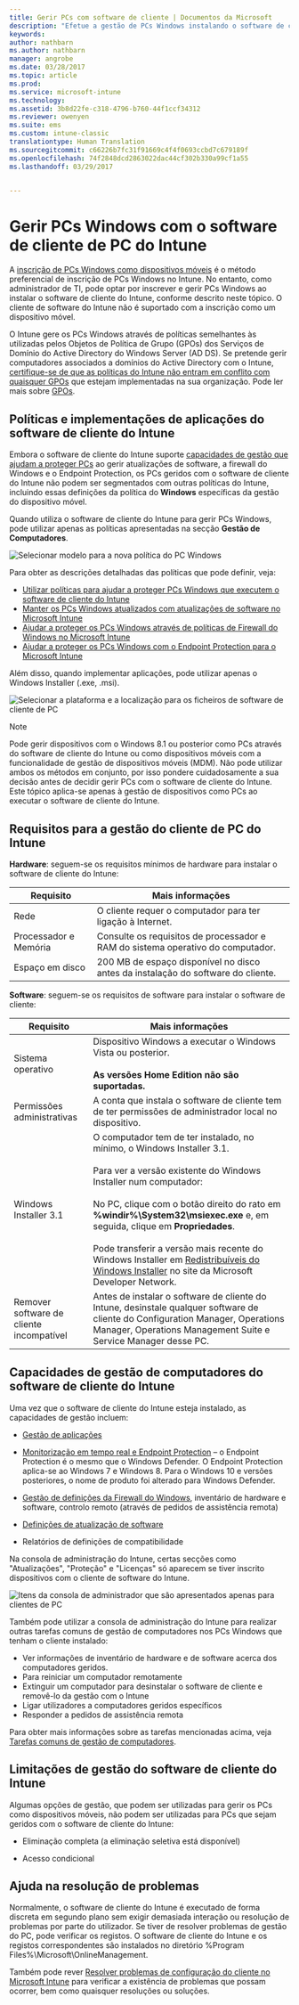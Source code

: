 ```yaml
---
title: Gerir PCs com software de cliente | Documentos da Microsoft
description: "Efetue a gestão de PCs Windows instalando o software de cliente do Intune."
keywords: 
author: nathbarn
ms.author: nathbarn
manager: angrobe
ms.date: 03/28/2017
ms.topic: article
ms.prod: 
ms.service: microsoft-intune
ms.technology: 
ms.assetid: 3b8d22fe-c318-4796-b760-44f1ccf34312
ms.reviewer: owenyen
ms.suite: ems
ms.custom: intune-classic
translationtype: Human Translation
ms.sourcegitcommit: c66226b7fc31f91669c4f4f0693ccbd7c679189f
ms.openlocfilehash: 74f2848dcd2863022dac44cf302b330a99cf1a55
ms.lasthandoff: 03/29/2017


---
```


# <a name="manage-windows-pcs-with-intune-pc-client-software"></a>Gerir PCs Windows com o software de cliente de PC do Intune
A [inscrição de PCs Windows como dispositivos móveis](set-up-windows-device-management-with-microsoft-intune.md) é o método preferencial de inscrição de PCs Windows no Intune. No entanto, como administrador de TI, pode optar por inscrever e gerir PCs Windows ao instalar o software de cliente do Intune, conforme descrito neste tópico. O cliente de software do Intune não é suportado com a inscrição como um dispositivo móvel.

O Intune gere os PCs Windows através de políticas semelhantes às utilizadas pelos Objetos de Política de Grupo (GPOs) dos Serviços de Domínio do Active Directory do Windows Server (AD DS). Se pretende gerir computadores associados a domínios do Active Directory com o Intune, [certifique-se de que as políticas do Intune não entram em conflito com quaisquer GPOs](resolve-gpo-and-microsoft-intune-policy-conflicts.md) que estejam implementadas na sua organização. Pode ler mais sobre [GPOs](https://technet.microsoft.com/library/hh147307.aspx).

## <a name="policies-and-app-deployments-for-the-intune-software-client"></a>Políticas e implementações de aplicações do software de cliente do Intune

Embora o software de cliente do Intune suporte [capacidades de gestão que ajudam a proteger PCs](policies-to-protect-windows-pcs-in-microsoft-intune.md) ao gerir atualizações de software, a firewall do Windows e o Endpoint Protection, os PCs geridos com o software de cliente do Intune não podem ser segmentados com outras políticas do Intune, incluindo essas definições da política do **Windows** específicas da gestão do dispositivo móvel.

Quando utiliza o software de cliente do Intune para gerir PCs Windows, pode utilizar apenas as políticas apresentadas na secção **Gestão de Computadores**.

  ![Selecionar modelo para a nova política do PC Windows](../media/select-template-for-pc-policy.png)

Para obter as descrições detalhadas das políticas que pode definir, veja:

- [Utilizar políticas para ajudar a proteger PCs Windows que executem o software de cliente do Intune](https://docs.microsoft.com/intune/deploy-use/policies-to-protect-windows-pcs-in-microsoft-intune)
- [Manter os PCs Windows atualizados com atualizações de software no Microsoft Intune](https://docs.microsoft.com/intune/deploy-use/keep-windows-pcs-up-to-date-with-software-updates-in-microsoft-intune)
- [Ajudar a proteger os PCs Windows através de políticas de Firewall do Windows no Microsoft Intune](https://docs.microsoft.com/intune/deploy-use/help-protect-windows-pcs-using-windows-firewall-policies-in-microsoft-intune)
- [Ajudar a proteger os PCs Windows com o Endpoint Protection para o Microsoft Intune](https://docs.microsoft.com/intune/deploy-use/help-secure-windows-pcs-with-endpoint-protection-for-microsoft-intune)

Além disso, quando implementar aplicações, pode utilizar apenas o Windows Installer (.exe, .msi).

  ![Selecionar a plataforma e a localização para os ficheiros de software de cliente de PC](../media/select-platform-of-software-files-for-pc-agent.png)

> [!NOTE]
> Pode gerir dispositivos com o Windows 8.1 ou posterior como PCs através do software de cliente do Intune ou como dispositivos móveis com a funcionalidade de gestão de dispositivos móveis (MDM). Não pode utilizar ambos os métodos em conjunto, por isso pondere cuidadosamente a sua decisão antes de decidir gerir PCs com o software de cliente do Intune. Este tópico aplica-se apenas à gestão de dispositivos como PCs ao executar o software de cliente do Intune.

## <a name="requirements-for-intune-pc-client-management"></a>Requisitos para a gestão do cliente de PC do Intune

**Hardware**: seguem-se os requisitos mínimos de hardware para instalar o software de cliente do Intune:

|Requisito|Mais informações|
|---------------|--------------------|
|Rede|O cliente requer o computador para ter ligação à Internet.|
|Processador e Memória|Consulte os requisitos de processador e RAM do sistema operativo do computador.|
|Espaço em disco|200 MB de espaço disponível no disco antes da instalação do software do cliente.|

**Software**: seguem-se os requisitos de software para instalar o software de cliente:

|Requisito|Mais informações|
|---------------|--------------------|
|Sistema operativo | Dispositivo Windows a executar o Windows Vista ou posterior. </br></br>**As versões Home Edition não são suportadas.**|
|Permissões administrativas|A conta que instala o software de cliente tem de ter permissões de administrador local no dispositivo.|
|Windows Installer 3.1|O computador tem de ter instalado, no mínimo, o Windows Installer 3.1.<br /><br />Para ver a versão existente do Windows Installer num computador:<br /><br />  No PC, clique com o botão direito do rato em **%windir%\System32\msiexec.exe** e, em seguida, clique em **Propriedades**.<br /><br />Pode transferir a versão mais recente do Windows Installer em [Redistribuíveis do Windows Installer](http://go.microsoft.com/fwlink/?LinkID=234258) no site da Microsoft Developer Network.|
|Remover software de cliente incompatível|Antes de instalar o software de cliente do Intune, desinstale qualquer software de cliente do Configuration Manager, Operations Manager, Operations Management Suite e Service Manager desse PC.|

## <a name="computer-management-capabilities-with-the-intune-client-software"></a>Capacidades de gestão de computadores do software de cliente do Intune

Uma vez que o software de cliente do Intune esteja instalado, as capacidades de gestão incluem:

- [Gestão de aplicações](deploy-apps-in-microsoft-intune.md)

- [Monitorização em tempo real e Endpoint Protection](help-secure-windows-pcs-with-endpoint-protection-for-microsoft-intune.md) – o Endpoint Protection é o mesmo que o Windows Defender. O Endpoint Protection aplica-se ao Windows 7 e Windows 8. Para o Windows 10 e versões posteriores, o nome de produto foi alterado para Windows Defender.

- [Gestão de definições da Firewall do Windows](help-protect-windows-pcs-using-windows-firewall-policies-in-microsoft-intune.md), inventário de hardware e software, controlo remoto (através de pedidos de assistência remota)

- [Definições de atualização de software](keep-windows-pcs-up-to-date-with-software-updates-in-microsoft-intune.md)

- Relatórios de definições de compatibilidade

Na consola de administração do Intune, certas secções como "Atualizações", "Proteção" e "Licenças" só aparecem se tiver inscrito dispositivos com o cliente de software do Intune.

  ![Itens da consola de administrador que são apresentados apenas para clientes de PC](../media/admin-console-settings-only-for-pc-agent.png)

Também pode utilizar a consola de administração do Intune para realizar outras tarefas comuns de gestão de computadores nos PCs Windows que tenham o cliente instalado:

-   Ver informações de inventário de hardware e de software acerca dos computadores geridos.
-   Para reiniciar um computador remotamente
-   Extinguir um computador para desinstalar o software de cliente e removê-lo da gestão com o Intune
-   Ligar utilizadores a computadores geridos específicos
-   Responder a pedidos de assistência remota

Para obter mais informações sobre as tarefas mencionadas acima, veja [Tarefas comuns de gestão de computadores](common-windows-pc-management-tasks-with-the-microsoft-intune-computer-client.md).

## <a name="management-limitations-of-the-intune-client-software"></a>Limitações de gestão do software de cliente do Intune

Algumas opções de gestão, que podem ser utilizadas para gerir os PCs como dispositivos móveis, não podem ser utilizadas para PCs que sejam geridos com o software de cliente do Intune:

-   Eliminação completa (a eliminação seletiva está disponível)

-   Acesso condicional

## <a name="help-with-troubleshooting"></a>Ajuda na resolução de problemas

Normalmente, o software de cliente do Intune é executado de forma discreta em segundo plano sem exigir demasiada interação ou resolução de problemas por parte do utilizador. Se tiver de resolver problemas de gestão do PC, pode verificar os registos. O software de cliente do Intune e os registos correspondentes são instalados no diretório %Program Files%\Microsoft\OnlineManagement.

Também pode rever [Resolver problemas de configuração do cliente no Microsoft Intune](/intune/troubleshoot/troubleshoot-client-setup-in-microsoft-intune) para verificar a existência de problemas que possam ocorrer, bem como quaisquer resoluções ou soluções.

